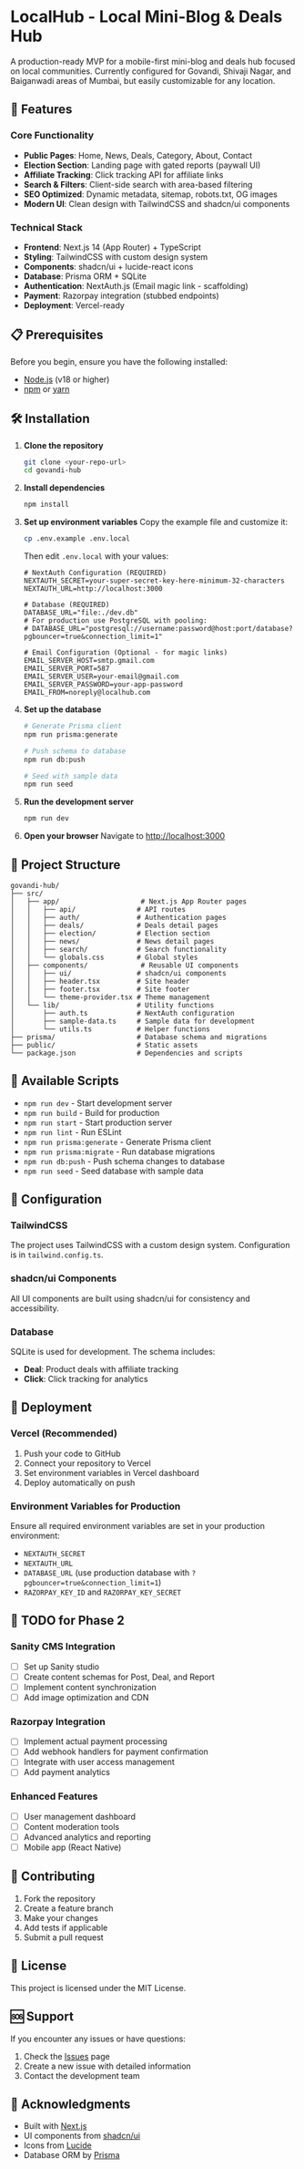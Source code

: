 # LocalHub - Local Mini-Blog & Deals Hub

A production-ready MVP for a mobile-first mini-blog and deals hub focused on local communities. Currently configured for Govandi, Shivaji Nagar, and Baiganwadi areas of Mumbai, but easily customizable for any location.

## 🚀 Features

### Core Functionality
- **Public Pages**: Home, News, Deals, Category, About, Contact
- **Election Section**: Landing page with gated reports (paywall UI)
- **Affiliate Tracking**: Click tracking API for affiliate links
- **Search & Filters**: Client-side search with area-based filtering
- **SEO Optimized**: Dynamic metadata, sitemap, robots.txt, OG images
- **Modern UI**: Clean design with TailwindCSS and shadcn/ui components

### Technical Stack
- **Frontend**: Next.js 14 (App Router) + TypeScript
- **Styling**: TailwindCSS with custom design system
- **Components**: shadcn/ui + lucide-react icons
- **Database**: Prisma ORM + SQLite
- **Authentication**: NextAuth.js (Email magic link - scaffolding)
- **Payment**: Razorpay integration (stubbed endpoints)
- **Deployment**: Vercel-ready

## 📋 Prerequisites

Before you begin, ensure you have the following installed:
- [Node.js](https://nodejs.org/) (v18 or higher)
- [npm](https://www.npmjs.com/) or [yarn](https://yarnpkg.com/)

## 🛠️ Installation

1. **Clone the repository**
   ```bash
   git clone <your-repo-url>
   cd govandi-hub
   ```

2. **Install dependencies**
   ```bash
   npm install
   ```

3. **Set up environment variables**
   Copy the example file and customize it:
   ```bash
   cp .env.example .env.local
   ```
   
   Then edit `.env.local` with your values:
   ```env
   # NextAuth Configuration (REQUIRED)
   NEXTAUTH_SECRET=your-super-secret-key-here-minimum-32-characters
   NEXTAUTH_URL=http://localhost:3000
   
   # Database (REQUIRED)
   DATABASE_URL="file:./dev.db"
   # For production use PostgreSQL with pooling:
   # DATABASE_URL="postgresql://username:password@host:port/database?pgbouncer=true&connection_limit=1"
   
   # Email Configuration (Optional - for magic links)
   EMAIL_SERVER_HOST=smtp.gmail.com
   EMAIL_SERVER_PORT=587
   EMAIL_SERVER_USER=your-email@gmail.com
   EMAIL_SERVER_PASSWORD=your-app-password
   EMAIL_FROM=noreply@localhub.com
   ```

4. **Set up the database**
   ```bash
   # Generate Prisma client
   npm run prisma:generate
   
   # Push schema to database
   npm run db:push
   
   # Seed with sample data
   npm run seed
   ```

5. **Run the development server**
   ```bash
   npm run dev
   ```

6. **Open your browser**
   Navigate to [http://localhost:3000](http://localhost:3000)

## 📁 Project Structure

```
govandi-hub/
├── src/
│   ├── app/                    # Next.js App Router pages
│   │   ├── api/               # API routes
│   │   ├── auth/              # Authentication pages
│   │   ├── deals/             # Deals detail pages
│   │   ├── election/          # Election section
│   │   ├── news/              # News detail pages
│   │   ├── search/            # Search functionality
│   │   └── globals.css        # Global styles
│   ├── components/             # Reusable UI components
│   │   ├── ui/                # shadcn/ui components
│   │   ├── header.tsx         # Site header
│   │   ├── footer.tsx         # Site footer
│   │   └── theme-provider.tsx # Theme management
│   └── lib/                   # Utility functions
│       ├── auth.ts            # NextAuth configuration
│       ├── sample-data.ts     # Sample data for development
│       └── utils.ts           # Helper functions
├── prisma/                    # Database schema and migrations
├── public/                    # Static assets
└── package.json               # Dependencies and scripts
```

## 🎯 Available Scripts

- `npm run dev` - Start development server
- `npm run build` - Build for production
- `npm run start` - Start production server
- `npm run lint` - Run ESLint
- `npm run prisma:generate` - Generate Prisma client
- `npm run prisma:migrate` - Run database migrations
- `npm run db:push` - Push schema changes to database
- `npm run seed` - Seed database with sample data

## 🔧 Configuration

### TailwindCSS
The project uses TailwindCSS with a custom design system. Configuration is in `tailwind.config.ts`.

### shadcn/ui Components
All UI components are built using shadcn/ui for consistency and accessibility.

### Database
SQLite is used for development. The schema includes:
- **Deal**: Product deals with affiliate tracking
- **Click**: Click tracking for analytics

## 🚀 Deployment

### Vercel (Recommended)
1. Push your code to GitHub
2. Connect your repository to Vercel
3. Set environment variables in Vercel dashboard
4. Deploy automatically on push

### Environment Variables for Production
Ensure all required environment variables are set in your production environment:
- `NEXTAUTH_SECRET`
- `NEXTAUTH_URL`
- `DATABASE_URL` (use production database with `?pgbouncer=true&connection_limit=1`)
- `RAZORPAY_KEY_ID` and `RAZORPAY_KEY_SECRET`

## 📝 TODO for Phase 2

### Sanity CMS Integration
- [ ] Set up Sanity studio
- [ ] Create content schemas for Post, Deal, and Report
- [ ] Implement content synchronization
- [ ] Add image optimization and CDN

### Razorpay Integration
- [ ] Implement actual payment processing
- [ ] Add webhook handlers for payment confirmation
- [ ] Integrate with user access management
- [ ] Add payment analytics

### Enhanced Features
- [ ] User management dashboard
- [ ] Content moderation tools
- [ ] Advanced analytics and reporting
- [ ] Mobile app (React Native)

## 🤝 Contributing

1. Fork the repository
2. Create a feature branch
3. Make your changes
4. Add tests if applicable
5. Submit a pull request

## 📄 License

This project is licensed under the MIT License.

## 🆘 Support

If you encounter any issues or have questions:
1. Check the [Issues](https://github.com/your-repo/issues) page
2. Create a new issue with detailed information
3. Contact the development team

## 🎉 Acknowledgments

- Built with [Next.js](https://nextjs.org/)
- UI components from [shadcn/ui](https://ui.shadcn.com/)
- Icons from [Lucide](https://lucide.dev/)
- Database ORM by [Prisma](https://www.prisma.io/)
